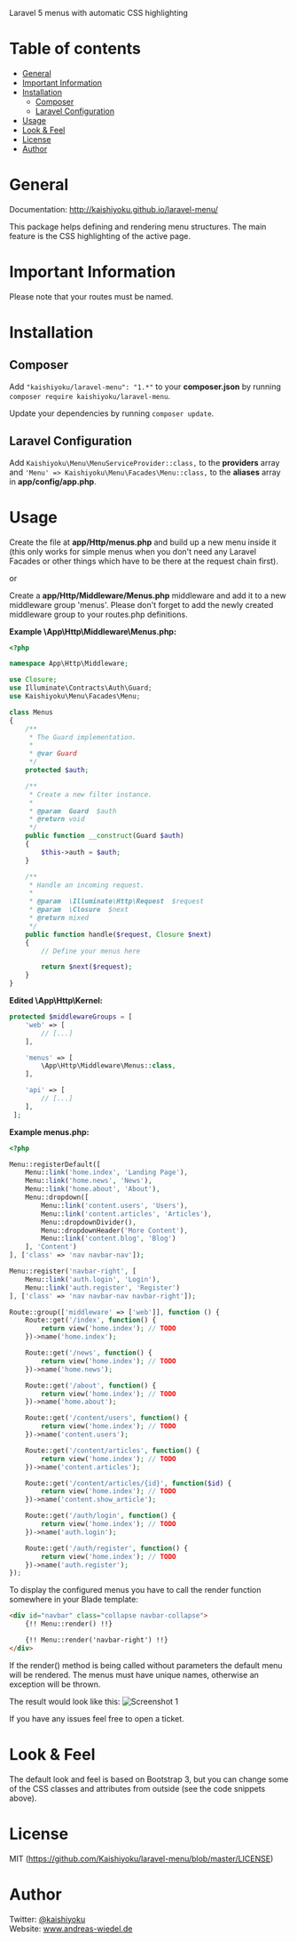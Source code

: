 Laravel 5 menus with automatic CSS highlighting

Table of contents
=================

  * [General](#general)
  * [Important Information](#important-information)
  * [Installation](#installation)
    * [Composer](#composer)
    * [Laravel Configuration](#laravel-configuration)
  * [Usage](#usage)
  * [Look & Feel](#look--feel)
  * [License](#license)
  * [Author](#author)


General
=======
Documentation: http://kaishiyoku.github.io/laravel-menu/

This package helps defining and rendering menu structures.
The main feature is the CSS highlighting of the active page.


Important Information
=====================
Please note that your routes must be named.


Installation
============

Composer
--------
Add ```"kaishiyoku/laravel-menu": "1.*"``` to your **composer.json**
by running ```composer require kaishiyoku/laravel-menu```.

Update your dependencies by running ```composer update```.

Laravel Configuration
---------------------
Add ```Kaishiyoku\Menu\MenuServiceProvider::class,``` to the **providers** array  
and ```'Menu' => Kaishiyoku\Menu\Facades\Menu::class,``` to the **aliases** array in **app/config/app.php**.

Usage
=====
Create the file at **app/Http/menus.php** and build up a new menu inside it (this only works for simple menus when you don't need any Laravel Facades or other things which have to be there at the request chain first).

or

Create a **app/Http/Middleware/Menus.php** middleware and add it to a new middleware group 'menus'. Please don't forget to add the newly created middleware group to your routes.php definitions.

**Example \App\Http\Middleware\Menus.php:**
```php
<?php

namespace App\Http\Middleware;

use Closure;
use Illuminate\Contracts\Auth\Guard;
use Kaishiyoku\Menu\Facades\Menu;

class Menus
{
    /**
     * The Guard implementation.
     *
     * @var Guard
     */
    protected $auth;

    /**
     * Create a new filter instance.
     *
     * @param  Guard  $auth
     * @return void
     */
    public function __construct(Guard $auth)
    {
        $this->auth = $auth;
    }

    /**
     * Handle an incoming request.
     *
     * @param  \Illuminate\Http\Request  $request
     * @param  \Closure  $next
     * @return mixed
     */
    public function handle($request, Closure $next)
    {
        // Define your menus here

        return $next($request);
    }
}
```

**Edited \App\Http\Kernel:**
```php
protected $middlewareGroups = [
    'web' => [
        // [...]
    ],

    'menus' => [
        \App\Http\Middleware\Menus::class,
    ],

    'api' => [
        // [...]
    ],
 ];
```

**Example menus.php:**
```php
<?php

Menu::registerDefault([
    Menu::link('home.index', 'Landing Page'),
    Menu::link('home.news', 'News'),
    Menu::link('home.about', 'About'),
    Menu::dropdown([
        Menu::link('content.users', 'Users'),
        Menu::link('content.articles', 'Articles'),
        Menu::dropdownDivider(),
        Menu::dropdownHeader('More Content'),
        Menu::link('content.blog', 'Blog')
    ], 'Content')
], ['class' => 'nav navbar-nav']);

Menu::register('navbar-right', [
    Menu::link('auth.login', 'Login'),
    Menu::link('auth.register', 'Register')
], ['class' => 'nav navbar-nav navbar-right']);

Route::group(['middleware' => ['web']], function () {
    Route::get('/index', function() {
        return view('home.index'); // TODO
    })->name('home.index');

    Route::get('/news', function() {
        return view('home.index'); // TODO
    })->name('home.news');

    Route::get('/about', function() {
        return view('home.index'); // TODO
    })->name('home.about');

    Route::get('/content/users', function() {
        return view('home.index'); // TODO
    })->name('content.users');

    Route::get('/content/articles', function() {
        return view('home.index'); // TODO
    })->name('content.articles');

    Route::get('/content/articles/{id}', function($id) {
        return view('home.index'); // TODO
    })->name('content.show_article');

    Route::get('/auth/login', function() {
        return view('home.index'); // TODO
    })->name('auth.login');

    Route::get('/auth/register', function() {
        return view('home.index'); // TODO
    })->name('auth.register');
});
```

To display the configured menus you have to call the render function somewhere in your Blade template:
```html
<div id="navbar" class="collapse navbar-collapse">
    {!! Menu::render() !!}

    {!! Menu::render('navbar-right') !!}
</div>
```

If the render() method is being called without parameters the default menu will be rendered.
The menus must have unique names, otherwise an exception will be thrown.

The result would look like this:
![Screenshot 1](https://raw.githubusercontent.com/Kaishiyoku/laravel-menu/screenshots/screenshot1.png "Basic menu implementation")

If you have any issues feel free to open a ticket.


Look & Feel
===========
The default look and feel is based on Bootstrap 3, but you can change some of the CSS classes and attributes from outside (see the code snippets above).


License
=======
MIT (https://github.com/Kaishiyoku/laravel-menu/blob/master/LICENSE)


Author
======
Twitter: [@kaishiyoku](https://twitter.com/kaishiyoku)  
Website: www.andreas-wiedel.de

